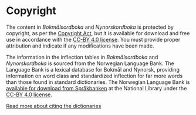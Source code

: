 # Copyright
The content in _Bokmålsordboka_ and _Nynorskordboka_ is protected by copyright, as per the [Copyright Act](https://lovdata.no/dokument/NL/lov/2018-06-15-40), but it is available for download and free use in accordance with the [CC-BY 4.0 license](https://creativecommons.org/licenses/by/4.0/deed). You must provide proper attribution and indicate if any modifications have been made.

The information in the inflection tables in _Bokmålsordboka_ and _Nynorskordboka_ is sourced from the Norwegian Language Bank. The Language Bank is a lexical database for Bokmål and Nynorsk, providing information on word class and standardized inflection for far more words than those found in standard dictionaries. The Norwegian Language Bank is [available for download from Språkbanken](https://www.nb.no/sprakbanken/ressurskatalog/?_search=ordbank) at the National Library under the [CC-BY 4.0 license](https://creativecommons.org/licenses/by/4.0/deed).

[Read more about citing the dictionaries](/eng/help/cite)